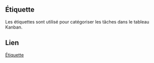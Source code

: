 ## Étiquette

Les étiquettes sont utilisé pour catégoriser les tâches dans le tableau Kanban. 










## Lien
[Étiquette](https://github.com/SamKryszto/Oxgen-OS---Eq-14--E23/labels)